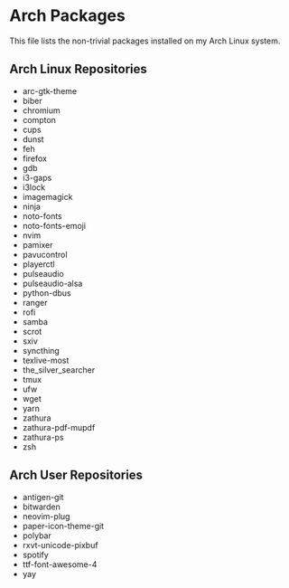 Arch Packages
=============
This file lists the non-trivial packages installed on my Arch Linux system.

Arch Linux Repositories
-----------------------
* arc-gtk-theme
* biber
* chromium
* compton
* cups
* dunst
* feh
* firefox
* gdb
* i3-gaps
* i3lock
* imagemagick
* ninja
* noto-fonts
* noto-fonts-emoji
* nvim
* pamixer
* pavucontrol
* playerctl
* pulseaudio
* pulseaudio-alsa
* python-dbus
* ranger
* rofi
* samba
* scrot
* sxiv
* syncthing
* texlive-most
* the_silver_searcher
* tmux
* ufw
* wget
* yarn
* zathura
* zathura-pdf-mupdf
* zathura-ps
* zsh

Arch User Repositories
----------------------
* antigen-git
* bitwarden
* neovim-plug
* paper-icon-theme-git
* polybar
* rxvt-unicode-pixbuf
* spotify
* ttf-font-awesome-4
* yay

